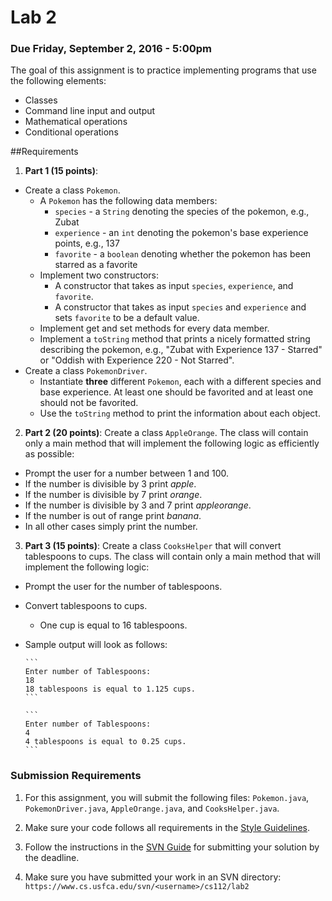 Lab 2
=====

### Due Friday, September 2, 2016 - 5:00pm

The goal of this assignment is to practice implementing programs that use the following elements:

- Classes
- Command line input and output
- Mathematical operations
- Conditional operations


##Requirements
1. **Part 1 (15 points)**: 
  - Create a class `Pokemon`. 
      * A `Pokemon` has the following data members:
          * `species` - a `String` denoting the species of the pokemon, e.g., Zubat
          * `experience` - an `int` denoting the pokemon's base experience points, e.g., 137
          * `favorite` - a `boolean` denoting whether the pokemon has been starred as a favorite
      * Implement two constructors:
          * A constructor that takes as input `species`, `experience`, and `favorite`.
          * A constructor that takes as input `species` and `experience` and sets `favorite` to be a default value.
      * Implement get and set methods for every data member. 
      * Implement a `toString` method that prints a nicely formatted string describing the pokemon, e.g., "Zubat with Experience 137 - Starred" or "Oddish with Experience 220 - Not Starred".
  - Create a class `PokemonDriver`. 
      * Instantiate **three** different `Pokemon`, each with a different species and base experience. At least one should be favorited and at least one should not be favorited. 
      * Use the `toString` method to print the information about each object.
2. **Part 2 (20 points)**: Create a class `AppleOrange`. The class will contain only a main method that will implement the following logic as efficiently as possible:
  - Prompt the user for a number between 1 and 100.
  - If the number is divisible by 3 print *apple*.
  - If the number is divisible by 7 print *orange*.
  - If the number is divisible by 3 and 7 print *appleorange*.
  - If the number is out of range print *banana*.
  - In all other cases simply print the number.
3. **Part 3 (15 points)**: Create a class `CooksHelper` that will convert tablespoons to cups. The class will contain only a main method that will implement the following logic:
  - Prompt the user for the number of tablespoons.
  - Convert tablespoons to cups.
      * One cup is equal to 16 tablespoons.
  - Sample output will look as follows:

		```
		Enter number of Tablespoons: 
		18
		18 tablespoons is equal to 1.125 cups.
		``` 

		```
		Enter number of Tablespoons: 
		4
		4 tablespoons is equal to 0.25 cups.
		```
 
<!--
3. **Part 3 (15 points)**: Create a class `RockPaperScissors`. The class will contain only the main method that will implement the rock-paper-scissors game where the user plays against the computer. The logic is as follows:
  - The computer chooses a random number between 1 and 3. 1 represents rock, 2 represents paper, 3 represents scissors.
  - The computer prompts the user for a number 1 to 3.
  - The computer prints the winner based on the following:
      * Rock (1) beats scissors (3).
      * Paper (2) beats rock (1).
      * Scissors (3) beat paper (2).
  - If the user chooses a number other than 1, 2, or 3, print an error and indicate the game is over.
  - The following will generate a random number in Java. See [Randomize.java](https://github.com/CS112-F16/code/blob/master/LabExamples/Randomize.java) for a complete example.
      * At the top of the class `import java.util.Random;`
      * In the main method, instantiate an object of type `Random`: `Random r = new Random();`
      * Invoke the `nextInt` method: `int computerChoice = r.nextInt(3) + 1;` Note that `nextInt` generates a number between 0 (inclusive) and the parameter (exclusive). In this case, it will generate a number from 0 to 2. By adding 1 we will get a number between 1 and 3.
  - Sample output of your program should look as follows:
  
	```
  	Enter 1 (Rock), 2 (Paper), or 3 (Scissors):
	4
	Invalid choice! Game over.
	```
	or
	
	```
	Enter 1 (Rock), 2 (Paper), or 3 (Scissors):
	1
	Player chooses Rock. Computer chooses Scissors.
 	```
 	or
 	
 	```
 	Enter 1 (Rock), 2 (Paper), or 3 (Scissors):
	1
	It's a tie!
	```
--> 
 
 
### Submission Requirements

1. For this assignment, you will submit the following files: `Pokemon.java`, `PokemonDriver.java`, `AppleOrange.java`, and `CooksHelper.java`.

2. Make sure your code follows all requirements in the [Style Guidelines](https://github.com/CS112-F16/notes/blob/master/style.md).

3. Follow the instructions in the [SVN Guide](https://github.com/CS112-F16/notes/blob/master/svn_guide.md) for submitting your solution by the deadline.

4. Make sure you have submitted your work in an SVN directory: ```https://www.cs.usfca.edu/svn/<username>/cs112/lab2```

